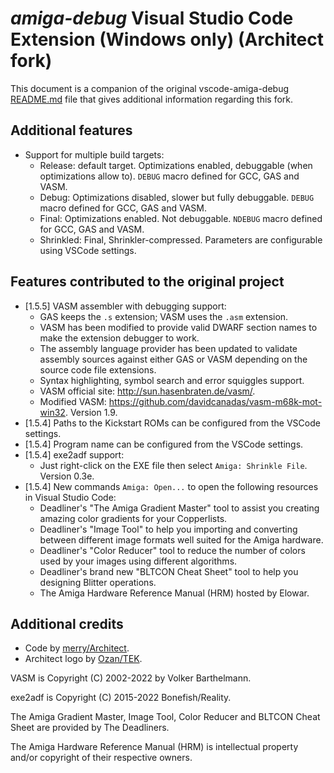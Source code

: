 # _amiga-debug_ Visual Studio Code Extension (Windows only) (Architect fork)

This document is a companion of the original vscode-amiga-debug [README.md](README.md) file that gives additional information regarding this fork.

## Additional features

* Support for multiple build targets:
    * Release: default target. Optimizations enabled, debuggable (when optimizations allow to). `DEBUG` macro defined for GCC, GAS and VASM.
    * Debug: Optimizations disabled, slower but fully debuggable. `DEBUG` macro defined for GCC, GAS and VASM.
    * Final: Optimizations enabled. Not debuggable. `NDEBUG` macro defined for GCC, GAS and VASM.
    * Shrinkled: Final, Shrinkler-compressed. Parameters are configurable using VSCode settings.

## Features contributed to the original project

* [1.5.5] VASM assembler with debugging support:
    * GAS keeps the `.s` extension; VASM uses the `.asm` extension.
    * VASM has been modified to provide valid DWARF section names to make the extension debugger to work.
    * The assembly language provider has been updated to validate assembly sources against either GAS or VASM depending on the source code file extensions.
    * Syntax highlighting, symbol search and error squiggles support.
    * VASM official site: http://sun.hasenbraten.de/vasm/.
    * Modified VASM: https://github.com/davidcanadas/vasm-m68k-mot-win32. Version 1.9.
* [1.5.4] Paths to the Kickstart ROMs can be configured from the VSCode settings.
* [1.5.4] Program name can be configured from the VSCode settings.
* [1.5.4] exe2adf support:
    * Just right-click on the EXE file then select `Amiga: Shrinkle File`. Version 0.3e.
* [1.5.4] New commands `Amiga: Open...` to open the following resources in Visual Studio Code:
    * Deadliner's "The Amiga Gradient Master" tool to assist you creating amazing color gradients for your Copperlists.
    * Deadliner's "Image Tool" to help you importing and converting between different image formats well suited for the Amiga hardware.
    * Deadliner's "Color Reducer" tool to reduce the number of colors used by your images using different algorithms.
    * Deadliner's brand new "BLTCON Cheat Sheet" tool to help you designing Blitter operations.
    * The Amiga Hardware Reference Manual (HRM) hosted by Elowar.

## Additional credits

- Code by [merry/Architect](https://github.com/davidcanadas).
- Architect logo by [Ozan/TEK](https://www.pouet.net/user.php?who=99100).

VASM is Copyright (C) 2002-2022 by Volker Barthelmann.

exe2adf is Copyright (C) 2015-2022 Bonefish/Reality.

The Amiga Gradient Master, Image Tool, Color Reducer and BLTCON Cheat Sheet are provided by The Deadliners.

The Amiga Hardware Reference Manual (HRM) is intellectual property and/or copyright of their respective owners.
